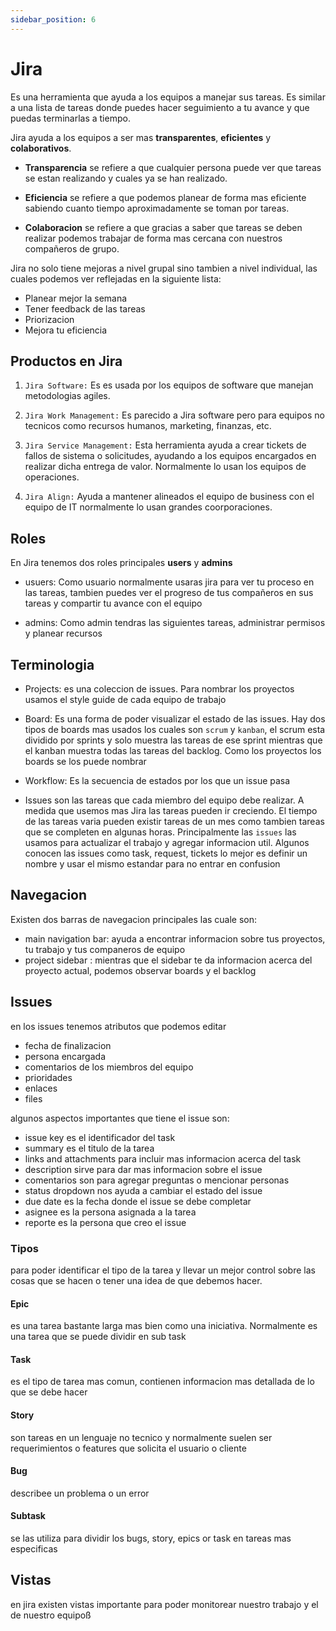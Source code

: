 ```yaml
---
sidebar_position: 6
---
```


# Jira

Es una herramienta que ayuda a los equipos a manejar sus tareas.
Es similar a una lista de tareas donde puedes hacer seguimiento 
a tu avance y que puedas terminarlas a tiempo.

Jira ayuda a los equipos a ser mas **transparentes**, **eficientes** y 
**colaborativos**.

- **Transparencia** se refiere a que cualquier persona puede ver 
que tareas se estan realizando y cuales ya se han realizado.

- **Eficiencia** se refiere a que podemos planear de forma mas eficiente 
sabiendo cuanto tiempo aproximadamente se toman por tareas.

- **Colaboracion** se refiere a que gracias a saber que tareas se deben 
realizar podemos trabajar de forma mas cercana con nuestros compañeros de
grupo.

Jira no solo tiene mejoras a nivel grupal sino tambien a nivel 
individual, las cuales podemos ver reflejadas en la siguiente lista:

- Planear mejor la semana 
- Tener feedback de las tareas 
- Priorizacion
- Mejora tu eficiencia 


## Productos en Jira

1. `Jira Software:` Es es usada por los equipos de software que manejan 
metodologias agiles.

2. `Jira Work Management:` Es parecido a Jira software pero para equipos 
no tecnicos como recursos humanos, marketing, finanzas, etc.

3. `Jira Service Management:` Esta herramienta ayuda a crear tickets de fallos 
de sistema o solicitudes, ayudando a los equipos encargados en realizar 
dicha entrega de valor. Normalmente lo usan los equipos de operaciones.

4. `Jira Align:` Ayuda a mantener alineados el equipo de business con el equipo 
de IT normalmente lo usan grandes coorporaciones.

## Roles

En Jira tenemos dos roles principales **users** y **admins**

- usuers: Como usuario normalmente usaras jira para ver tu proceso en las tareas,
tambien puedes ver el progreso de tus compañeros en sus tareas y compartir tu avance 
con el equipo 

- admins: Como admin tendras las siguientes tareas, administrar permisos y 
planear recursos 


## Terminologia
- Projects: es una coleccion de issues. Para nombrar los proyectos usamos el 
style guide de cada equipo de trabajo 

- Board: Es una forma de poder visualizar el estado de las issues. Hay dos 
tipos de boards mas usados los cuales son `scrum` y `kanban`, el scrum esta 
dividido por sprints y solo muestra las tareas de ese sprint mientras que el 
kanban muestra todas las tareas del backlog. Como los proyectos los boards 
se los puede nombrar 

- Workflow: Es la secuencia de estados por los que un issue pasa

- Issues son las tareas que cada miembro del equipo debe realizar. A medida que
 usemos mas Jira las tareas pueden ir creciendo. El tiempo de las tareas varia 
pueden existir tareas de un mes como tambien tareas que se completen en algunas 
horas. Principalmente las `issues` las usamos para actualizar el trabajo y 
agregar informacion util. Algunos conocen las issues como task, request, 
tickets lo mejor es definir un nombre y usar el mismo estandar para no entrar
 en confusion

## Navegacion

Existen dos barras de navegacion principales las cuale son:
- main navigation bar: ayuda a encontrar informacion sobre tus 
proyectos, tu trabajo y tus companeros de equipo 
- project sidebar : mientras que el sidebar te da informacion 
acerca del proyecto actual, podemos observar boards y el backlog


## Issues
en los issues tenemos atributos que podemos editar

- fecha de finalizacion 
- persona encargada 
- comentarios de los miembros del equipo
- prioridades
- enlaces 
- files

algunos aspectos importantes que tiene el issue son:
- issue key es el identificador del task
- summary es el titulo de la tarea
- links and attachments para incluir mas informacion acerca del 
task
- description sirve para dar mas informacion sobre el issue 
- comentarios son para agregar preguntas o mencionar personas 
- status dropdown nos ayuda a cambiar el estado del issue
- due date es la fecha donde el issue se debe completar
- asignee es la persona asignada a la tarea 
- reporte es la persona que creo el issue

### Tipos 
para poder identificar el tipo de la tarea y llevar un mejor 
control sobre las cosas que se hacen o tener una idea de que 
debemos hacer.

#### Epic 
es una tarea bastante larga mas bien como una iniciativa. 
Normalmente es una tarea que se puede dividir en sub task

#### Task
es el tipo de tarea mas comun, contienen informacion mas detallada 
de lo que se debe hacer

#### Story
son tareas en un lenguaje no tecnico y normalmente suelen ser 
requerimientos o features que solicita el usuario o cliente 

#### Bug
describee un problema o un error

#### Subtask
se las utiliza para dividir los bugs, story, epics or task en 
tareas mas especificas

## Vistas 
en jira existen vistas importante para poder monitorear nuestro 
trabajo y el de nuestro equipoß
